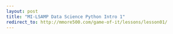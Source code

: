 ```yaml
---
layout: post
title: "MI-LSAMP Data Science Python Intro 1"
redirect_to: http://mmore500.com/game-of-it/lessons/lesson01/
---
```

